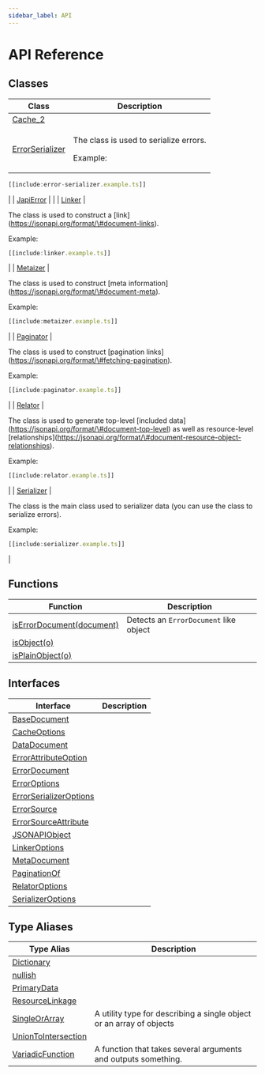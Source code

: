 ```yaml
---
sidebar_label: API
---
```

# API Reference

## Classes

|  Class | Description |
|  --- | --- |
|  [Cache\_2](./ts-japi.cache_2.md) |  |
|  [ErrorSerializer](./ts-japi.errorserializer.md) | <p>The  class is used to serialize errors.</p><p>Example:</p>
```typescript
[[include:error-serializer.example.ts]]
```
 |
|  [JapiError](./ts-japi.japierror.md) |  |
|  [Linker](./ts-japi.linker.md) | <p>The  class is used to construct a \[link\](https://jsonapi.org/format/\#document-links).</p><p>Example:</p>
```typescript
[[include:linker.example.ts]]
```
 |
|  [Metaizer](./ts-japi.metaizer.md) | <p>The  class is used to construct \[meta information\](https://jsonapi.org/format/\#document-meta).</p><p>Example:</p>
```typescript
[[include:metaizer.example.ts]]
```
 |
|  [Paginator](./ts-japi.paginator.md) | <p>The  class is used to construct \[pagination links\](https://jsonapi.org/format/\#fetching-pagination).</p><p>Example:</p>
```typescript
[[include:paginator.example.ts]]
```
 |
|  [Relator](./ts-japi.relator.md) | <p>The  class is used to generate top-level \[included data\](https://jsonapi.org/format/\#document-top-level) as well as resource-level \[relationships\](https://jsonapi.org/format/\#document-resource-object-relationships).</p><p>Example:</p>
```typescript
[[include:relator.example.ts]]
```
 |
|  [Serializer](./ts-japi.serializer.md) | <p>The  class is the main class used to serializer data (you can use the  class to serialize errors).</p><p>Example:</p>
```typescript
[[include:serializer.example.ts]]
```
 |

## Functions

|  Function | Description |
|  --- | --- |
|  [isErrorDocument(document)](./ts-japi.iserrordocument.md) | Detects an <code>ErrorDocument</code> like object |
|  [isObject(o)](./ts-japi.isobject.md) |  |
|  [isPlainObject(o)](./ts-japi.isplainobject.md) |  |

## Interfaces

|  Interface | Description |
|  --- | --- |
|  [BaseDocument](./ts-japi.basedocument.md) |  |
|  [CacheOptions](./ts-japi.cacheoptions.md) |  |
|  [DataDocument](./ts-japi.datadocument.md) |  |
|  [ErrorAttributeOption](./ts-japi.errorattributeoption.md) |  |
|  [ErrorDocument](./ts-japi.errordocument.md) |  |
|  [ErrorOptions](./ts-japi.erroroptions.md) |  |
|  [ErrorSerializerOptions](./ts-japi.errorserializeroptions.md) |  |
|  [ErrorSource](./ts-japi.errorsource.md) |  |
|  [ErrorSourceAttribute](./ts-japi.errorsourceattribute.md) |  |
|  [JSONAPIObject](./ts-japi.jsonapiobject.md) |  |
|  [LinkerOptions](./ts-japi.linkeroptions.md) |  |
|  [MetaDocument](./ts-japi.metadocument.md) |  |
|  [PaginationOf](./ts-japi.paginationof.md) |  |
|  [RelatorOptions](./ts-japi.relatoroptions.md) |  |
|  [SerializerOptions](./ts-japi.serializeroptions.md) |  |

## Type Aliases

|  Type Alias | Description |
|  --- | --- |
|  [Dictionary](./ts-japi.dictionary.md) |  |
|  [nullish](./ts-japi.nullish.md) |  |
|  [PrimaryData](./ts-japi.primarydata.md) |  |
|  [ResourceLinkage](./ts-japi.resourcelinkage.md) |  |
|  [SingleOrArray](./ts-japi.singleorarray.md) | A utility type for describing a single object or an array of objects |
|  [UnionToIntersection](./ts-japi.uniontointersection.md) |  |
|  [VariadicFunction](./ts-japi.variadicfunction.md) | A function that takes several arguments and outputs something. |

